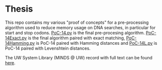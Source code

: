 # Thesis
This repo contains my various "proof of concepts" for a pre-processing algorithm used to reduce memory usage on DNA searches, in particular for start and stop codons. <a href="PoC-14.py">PoC-14.py</a> is the final pre-procesing algorithm. <a href="PoC-14Exact.py">PoC-14Exact.py</a> is the final algorithm paired with exact matching, 
<a href="PoC-14Hamming.py">PoC-14Hamming.py</a> is PoC-14 paired with Hamming distances and <a href="PoC-14L.py">PoC-14L.py</a> is PoC-14 paired with Levenshtein distances.

The UW System Library (MINDS @ UW) record with full text can be found <a href="https://minds.wisconsin.edu/handle/1793/82249">here</a>.
